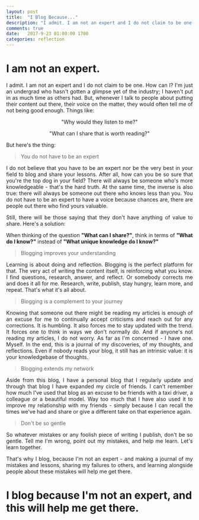 ```yaml
---
layout: post
title:  "I Blog Because..."
description: "I admit. I am not an expert and I do not claim to be one. How can I? I'm just an undergrad who hasn't gotten a glimpse yet of the industry; I haven't put in as much time as others had. But whenever I talk to people about putting their content out there, their voice on the matter, they would often tell me of not being good enough."
comments: true
date:   2017-9-23 01:00:00 1700
categories: reflection
---
```

 
<h1>I am not an expert.</h1>
 
<p align="justify">I admit. I am not an expert and I do not claim to be one. How can I? I'm just an undergrad who hasn't gotten a glimpse yet of the industry; I haven't put in as much time as others had. But, whenever I talk to people about putting their content out there, their voice on the matter, they would often tell me of not being good enough. Things like:</p>
 
 <center>
 
 <p>"Why would they listen to me?"</p>
 
 <p>"What can I share that is worth reading?"</p>
 
 </center>
 
 <p>But here's the thing:</p>
 
 > You do not have to be an expert
 
 <p align="justify">I do not believe that you have to be an expert nor be the very best in your field to blog and share your lessons. After all, how can you be so sure that you're the top dog in your field? There will always be someone who's more knowledgeable - that's the hard truth. At the same time, the inverse is also true: there will always be someone out there who knows less than you. You do not have to be an expert to have a voice because chances are, there are people out there who find yours valuable. </p>
 
 <p align="justify">Still, there will be those saying that they don't have anything of value to share. Here's a solution:</p>
 
 <p align="justify">When thinking of the question <strong>"What can I share?"</strong>, think in terms of <strong>"What do I know?"</strong> instead of <strong>"What unique knowledge do I know?"</strong></p>
 
 > Blogging improves your understanding
 
 <p align="justify">Learning is about doing and reflection. Blogging is the perfect platform for that. The very act of writing the content itself, is reinforcing what you know. I find questions, research, answer, and reflect. Or somebody corrects me and does it all for me. Research, write, publish, stay hungry, learn more, and repeat. That's what it's all about.</p>
 
 > Blogging is a complement to your journey
 
 <p align="justify">Knowing that someone out there might be reading my articles is enough of an excuse for me to continually accept criticisms and reach out for any corrections. It is humbling. It also forces me to stay updated with the trend. It forces one to think in ways we don't normally do. And if anyone's not reading my articles, I do not worry. As far as I'm concerned - I have one. Myself. In the end, this is a journal of my discoveries, of my thoughts, and reflections. Even if nobody reads your blog, it still has an intrinsic value: it is your knowledgebase of thoughts.</p>
 
 > Blogging extends my network
 
 <p align="justify">Aside from this blog, I have a personal blog that I regularly update and through that blog I have expanded my circle of friends. I can't remember how much I've used that blog as an excuse to be friends with a taxi driver, a colleague or a beautiful model. Way too much that I have also used it to improve my relationship with my friends - simply because I can recall the times we've had and share or give a different take on that experience again.</p>
 
 > Don't be so gentle
 
 <p align="justify">So whatever mistakes or any foolish piece of writing I publish, don't be so gentle. Tell me I'm wrong, point out my mistakes, and help me learn. Let's learn together.</p>
 
 <p align="justify">That's why I blog, because I'm not an expert - and making a journal of my mistakes and lessons, sharing my failures to others, and learning alongside people about these mistakes will help me get there. </p>
 
 <h1>I blog because I'm not an expert, and this will help me get there.</h1>
